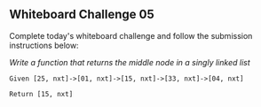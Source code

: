 ## Whiteboard Challenge 05

Complete today's whiteboard challenge and follow the submission instructions below:

*Write a function that returns the middle node in a singly linked list*
```
Given [25, nxt]->[01, nxt]->[15, nxt]->[33, nxt]->[04, nxt]

Return [15, nxt]
```